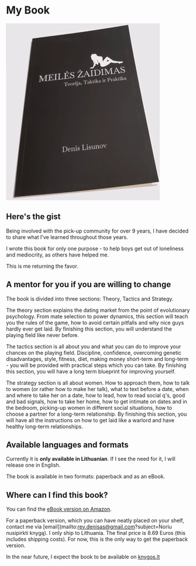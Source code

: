 # My Book

![Front cover](/static/images/cover.webp)

## Here's the gist

Being involved with the pick-up community for over 9 years,
I have decided to share what I've learned throughout those years.

I wrote this book for only one purpose - to help boys get out of loneliness and mediocrity, as others have
helped me.

This is me returning the favor.

## A mentor for you if you are willing to change

The book is divided into three sections: Theory, Tactics and Strategy.

The theory section explains the dating market from the point of evolutionary psychology.
From mate selection to power dynamics, this section will teach you the rules of the game,
how to avoid certain pitfalls and why nice guys hardly ever get laid.
By finishing this section, you will understand the playing field like never before.

The tactics section is all about you and what you can do to improve your chances on the playing field. 
Discipline, confidence, overcoming genetic disadvantages, style, fitness, diet, making money short-term and long-term - you will be provided with practical steps which you can take. 
By finishing this section, you will have a long term blueprint for improving yourself.

The strategy section is all about women. How to approach them, how to talk to women (or rather 
how to make her talk), what to text before a date, when and where to take her on a date, how to lead, 
how to read social q's, good and bad signals,
how to take her home, how to get intimate on dates and in the bedroom, picking-up women in different social situations, how to choose a partner for a long-term relationship.
By finishing this section, you will have all the instructions on how to get laid like a warlord and have healthy long-term relationships.

## Available languages and formats

Currently it is **only available in Lithuanian**. If I see the need for it, I will release one in English.

The book is available in two formats: paperback and as an eBook.

## Where can I find this book?

You can find the [eBook version on Amazon](https://www.amazon.de/-/en/Denis-Lisunov-ebook/dp/B0BC1BTLCK).

For a paperback version, which you can
have neatly placed on your shelf, 
contact me via 
[email](mailto:rev.denisas@gmail.com?subject=Noriu nusipirkti knygą).
I only ship to Lithuania. The final price is 8.69 Euros (this includes shipping costs).
For now, this is the only way to get the paperback version.

In the near future, I expect the book to be available on [knygos.lt](https://www.knygos.lt/lt/knygos/meiles-zaidimas--teorija--taktika-ir-praktika/)